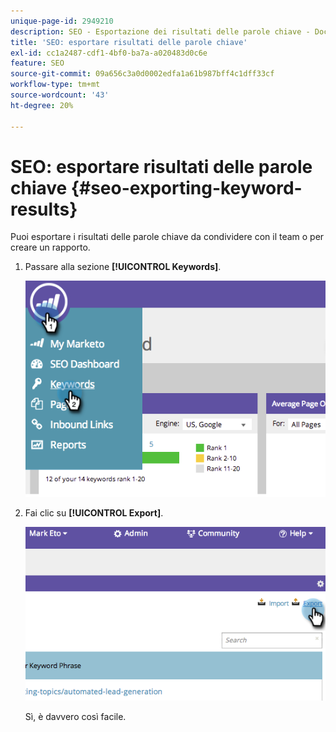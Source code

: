 ```yaml
---
unique-page-id: 2949210
description: SEO - Esportazione dei risultati delle parole chiave - Documentazione di Marketo - Documentazione del prodotto
title: 'SEO: esportare risultati delle parole chiave'
exl-id: cc1a2487-cdf1-4bf0-ba7a-a020483d0c6e
feature: SEO
source-git-commit: 09a656c3a0d0002edfa1a61b987bff4c1dff33cf
workflow-type: tm+mt
source-wordcount: '43'
ht-degree: 20%

---
```


# SEO: esportare risultati delle parole chiave {#seo-exporting-keyword-results}

Puoi esportare i risultati delle parole chiave da condividere con il team o per creare un rapporto.

1. Passare alla sezione **[!UICONTROL Keywords]**.

   ![](assets/image2014-9-18-12-3a51-3a7.png)

1. Fai clic su **[!UICONTROL Export]**.

   ![](assets/image2014-9-18-12-3a51-3a25.png)

   Sì, è davvero così facile.
